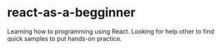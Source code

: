 # react-as-a-begginner
Learning how to programming  using React. Looking for help other to find quick samples to put hands-on practice.

